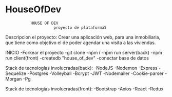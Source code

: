 # HouseOfDev

               HOUSE OF DEV
                         proyecto de plataforma5

Descripcion el proyecto:
Crear una aplicación web, para una inmobiliaria, que tiene como objetivo el de poder agendar
una visita a las viviendas.

INICIO
-Forkear el proyecto
-git clone
-npm i
-npm run server(back)
-npm run client(front)
-createdb "house_of_dev"
-conectar base de datos

Stack de tecnologías involucradas(back):
-NodeJS
-Nodemon
-Express
-Sequelize
-Postgres
-Volleyball
-Bcrypt
-JWT
-Nodemailer
-Cookie-parser
-Morgan
-Pg

Stack de tecnologías involucradas(front):
-Bootstrap
-Axios
-React
-Redux
